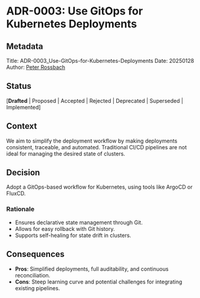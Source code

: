 # ADR-0003: Use GitOps for Kubernetes Deployments

## Metadata

Title:  ADR-0003_Use-GitOps-for-Kubernetes-Deployments
Date:   20250128
Author: [Peter Rossbach](mailto://peter.rossbach@bee42.com)

## Status

[__Drafted__ | Proposed | Accepted | Rejected | Deprecated | Superseded | Implemented]

## Context

We aim to simplify the deployment workflow by making deployments consistent, traceable, and automated. Traditional CI/CD pipelines are not ideal for managing the desired state of clusters.

## Decision

Adopt a GitOps-based workflow for Kubernetes, using tools like ArgoCD or FluxCD.

### Rationale

* Ensures declarative state management through Git.
* Allows for easy rollback with Git history.
* Supports self-healing for state drift in clusters.

## Consequences

* __Pros__: Simplified deployments, full auditability, and continuous reconciliation.
* __Cons__: Steep learning curve and potential challenges for integrating existing pipelines.

